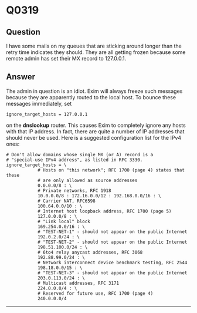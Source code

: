 Q0319
=====

Question
--------

I have some mails on my queues that are sticking around longer than the
retry time indicates they should. They are all getting frozen because
some remote admin has set their MX record to 127.0.0.1.

Answer
------

The admin in question is an idiot. Exim will always freeze such messages
because they are apparently routed to the local host. To bounce these
messages immediately, set

    ignore_target_hosts = 127.0.0.1

on the **dnslookup** router. This causes Exim to completely ignore any
hosts with that IP address. In fact, there are quite a number of IP
addresses that should never be used. Here is a suggested configuration
list for the IPv4 ones:

    # Don't allow domains whose single MX (or A) record is a
    # "special-use IPv4 address", as listed in RFC 3330.
    ignore_target_hosts = \
                # Hosts on "this network"; RFC 1700 (page 4) states that these
                # are only allowed as source addresses
                0.0.0.0/8 : \
                # Private networks, RFC 1918
                10.0.0.0/8 : 172.16.0.0/12 : 192.168.0.0/16 : \
                # Carrier NAT, RFC6598
                100.64.0.0/10 : \
                # Internet host loopback address, RFC 1700 (page 5)
                127.0.0.0/8 : \
                # "Link local" block
                169.254.0.0/16 : \
                # "TEST-NET-1" - should not appear on the public Internet
                192.0.2.0/24 : \
                # "TEST-NET-2" - should not appear on the public Internet
                198.51.100.0/24 : \
                # 6to4 relay anycast addresses, RFC 3068
                192.88.99.0/24 : \
                # Network interconnect device benchmark testing, RFC 2544
                198.18.0.0/15 : \
                # "TEST-NET-3" - should not appear on the public Internet
                203.0.113.0/24 : \
                # Multicast addresses, RFC 3171
                224.0.0.0/4 : \
                # Reserved for future use, RFC 1700 (page 4)
                240.0.0.0/4

* * * * *
